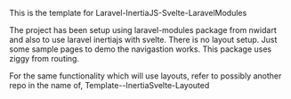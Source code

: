 This is the template for Laravel-InertiaJS-Svelte-LaravelModules

The project has been setup using laravel-modules package from nwidart and also to use laravel inertiajs with svelte.
There is no layout setup. Just some sample pages to demo the navigastion works.
This package uses ziggy from routing.

For the same functionality which will use layouts, 
refer to possibly another repo in the name of, 
Template--InertiaSvelte-Layouted